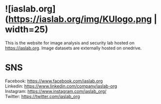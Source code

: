 # ![iaslab.org](https://iaslab.org/img/KUlogo.png | width=25)
This is the website for image analysis and security lab hosted on https://iaslab.org. 
Image datasets are externally hosted on onedrive.

# SNS
Facebook: https://www.facebook.com/iaslab.org  <br/>
Linkedin: https://www.linkedin.com/company/iaslab-org <br/>
Instagram: https://www.instagram.com/iaslab_org/ <br/>
Twitter: https://twitter.com/iaslab_org <br/>
